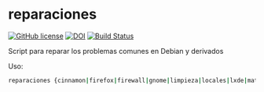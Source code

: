 # reparaciones

[![GitHub license](https://sinfallas.files.wordpress.com/2016/02/gpl.png)](https://github.com/xanadu-linux/reparaciones/blob/master/LICENSE)
[![DOI](https://zenodo.org/badge/4102/xanadu-linux/reparaciones.svg)](https://zenodo.org/badge/latestdoi/4102/xanadu-linux/reparaciones)
[![Build Status](https://travis-ci.org/xanadu-linux/reparaciones.svg?branch=master)](https://travis-ci.org/xanadu-linux/reparaciones)

Script para reparar los problemas comunes en Debian y derivados

Uso:

```bash
reparaciones {cinnamon|firefox|firewall|gnome|limpieza|locales|lxde|mate|openbox|paquetes|reinstall|xfce}
```
